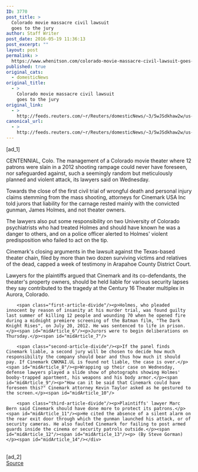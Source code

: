 ```yaml
---
ID: 3770
post_title: >
  Colorado movie massacre civil lawsuit
  goes to the jury
author: Staff Writer
post_date: 2016-05-19 11:36:13
post_excerpt: ""
layout: post
permalink: >
  https://www.whenitson.com/colorado-movie-massacre-civil-lawsuit-goes-to-the-jury/
published: true
original_cats:
  - domesticNews
original_title:
  - >
    Colorado movie massacre civil lawsuit
    goes to the jury
original_link:
  - >
    http://feeds.reuters.com/~r/Reuters/domesticNews/~3/5wJSdkhaw2w/us-colorado-shooting-lawsuit-idUSKCN0YA06P
canonical_url:
  - >
    http://feeds.reuters.com/~r/Reuters/domesticNews/~3/5wJSdkhaw2w/us-colorado-shooting-lawsuit-idUSKCN0YA06P
---
```

 [ad_1]
<br><div id="articleText">
<span id="midArticle_start"/>

<span id="midArticle_0"/><span class="focusParagraph" readability="8"><p><span class="articleLocation">CENTENNIAL, Colo.</span> The management of a Colorado movie theater where 12 patrons were slain in a 2012 shooting rampage could never have foreseen, nor safeguarded against, such a seemingly random but meticulously planned and violent attack, its lawyers said on Wednesday.</p></span><span id="midArticle_1"/><p>Towards the close of the first civil trial of wrongful death and personal injury claims stemming from the mass shooting, attorneys for Cinemark USA Inc told jurors that liability for the carnage rested mainly with the convicted gunman, James Holmes, and not theater owners.</p><span id="midArticle_2"/><p>The lawyers also put some responsibility on two University of Colorado psychiatrists who had treated Holmes and should have known he was a danger to others, and on a police officer alerted to Holmes' violent predisposition who failed to act on the tip.</p><span id="midArticle_3"/><p>Cinemark's closing arguments in the lawsuit against the Texas-based theater chain, filed by more than two dozen surviving victims and relatives of the dead, capped a week of testimony in Arapahoe County District Court.</p><span id="midArticle_4"/><p>Lawyers for the plaintiffs argued that Cinemark and its co-defendants, the theater's property owners, should be held liable for various security lapses they say contributed to the tragedy at the Century 16 Theater multiplex in Aurora, Colorado.</p><span id="midArticle_5"/>
        
        <span class="first-article-divide"/><p>Holmes, who pleaded innocent by reason of insanity at his murder trial, was found guilty last summer of killing 12 people and wounding 70 when he opened fire during a midnight premiere screening of the Batman film, "The Dark Knight Rises", on July 20, 2012. He was sentenced to life in prison.</p><span id="midArticle_6"/><p>Jurors were to begin deliberations on Thursday.</p><span id="midArticle_7"/>
        
        <span class="second-article-divide"/><p>If the panel finds Cinemark liable, a second jury will be chosen to decide how much responsibility the company should bear and thus how much it should pay. If Cinemark CNKMAI.UL is found not liable, the case is over.</p><span id="midArticle_8"/><p>Wrapping up their case on Wednesday, defense lawyers played a slide show of photographs showing Holmes' booby-trapped apartment, his weapons and his body armor.</p><span id="midArticle_9"/><p>"How can it be said that Cinemark could have foreseen this?" Cinemark attorney Kevin Taylor asked as he gestured to the screen.</p><span id="midArticle_10"/>
        
        <span class="third-article-divide"/><p>Plaintiffs' lawyer Marc Bern said Cinemark should have done more to protect its patrons.</p><span id="midArticle_11"/><p>He cited the absence of a silent alarm on the rear exit door through which the gunman launched his attack, or of security cameras. He also faulted Cinemark for failing to post armed guards inside the cinema or security patrols outside.</p><span id="midArticle_12"/><span id="midArticle_13"/><p> (By Steve Gorman)</p><span id="midArticle_14"/></div>
<br>[ad_2]
<br><a href="http://feeds.reuters.com/~r/Reuters/domesticNews/~3/5wJSdkhaw2w/us-colorado-shooting-lawsuit-idUSKCN0YA06P">Source </a>